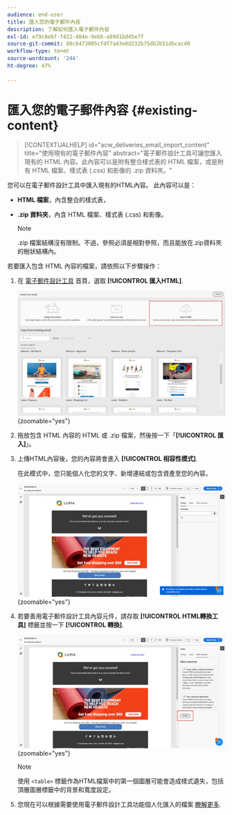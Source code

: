 ```yaml
---
audience: end-user
title: 匯入您的電子郵件內容
description: 了解如何匯入電子郵件內容
exl-id: ef9c8e6f-f422-404e-9ebb-a89d1bd45e7f
source-git-commit: 88c6473005cfdf7a43e0d232b75db2b51dbcac40
workflow-type: tm+mt
source-wordcount: '244'
ht-degree: 47%

---
```


# 匯入您的電子郵件內容 {#existing-content}

>[!CONTEXTUALHELP]
>id="acw_deliveries_email_import_content"
>title="使用現有的電子郵件內容"
>abstract="電子郵件設計工具可讓您匯入現有的 HTML 內容。此內容可以是附有整合樣式表的 HTML 檔案，或是附有 HTML 檔案、樣式表 (.css) 和影像的 .zip 資料夾。"

您可以在電子郵件設計工具中匯入現有的HTML內容。 此內容可以是：

* **HTML 檔案**，內含整合的樣式表，
* **.zip 資料夾**，內含 HTML 檔案、樣式表 (.css) 和影像。

  >[!NOTE]
  >
  >.zip 檔案結構沒有限制。不過，參照必須是相對參照，而且能放在.zip資料夾的樹狀結構內。

若要匯入包含 HTML 內容的檔案，請依照以下步驟操作：

1. 在 [電子郵件設計工具](get-started-email-designer.md) 首頁，選取 **[!UICONTROL 匯入HTML]**.

   ![](assets/html-import.png){zoomable=&quot;yes&quot;}

1. 拖放包含 HTML 內容的 HTML 或 .zip 檔案，然後按一下「**[!UICONTROL 匯入]**」。

1. 上傳HTML內容後，您的內容將會進入 **[!UICONTROL 相容性模式]**.

   在此模式中，您只能個人化您的文字、新增連結或包含資產至您的內容。

   ![](assets/html-imported.png){zoomable=&quot;yes&quot;}

1. 若要善用電子郵件設計工具內容元件，請存取 **[!UICONTROL HTML轉換工具]** 標籤並按一下 **[!UICONTROL 轉換]**.

   ![](assets/html-imported-2.png){zoomable=&quot;yes&quot;}

   >[!NOTE]
   >
   > 使用 `<table>` 標籤作為HTML檔案中的第一個圖層可能會造成樣式遺失，包括頂層圖層標籤中的背景和寬度設定。

1. 您現在可以根據需要使用電子郵件設計工具功能個人化匯入的檔案 [瞭解更多](content-components.md).

